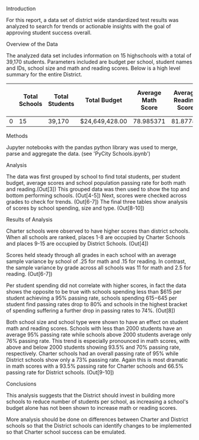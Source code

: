 Introduction

For this report, a data set of district wide standardized test results was analyzed to search for trends or actionable insights with the goal of approving student success overall.

Overview of the Data

The analyzed data set includes information on 15 highschools with a total of 39,170 students. Parameters included are budget per school, student names and IDs, school size and math and reading scores. Below is a high level summary for the entire District.

|   | Total Schools | Total Students | Total Budget   | Average Math Score | Average Reading Score | % Passing Math | % Passing Reading | % Overall Passing Rate |
|---|---------------|----------------|----------------|--------------------|-----------------------|----------------|-------------------|------------------------|
| 0 | 15            | 39,170         | $24,649,428.00 | 78.985371          | 81.87784              | 74.98%         | 85.81%            | 80.43%                 |

Methods

Jupyter notebooks with the pandas python library was used to merge, parse and aggregate the data. (see 'PyCity Schools.ipynb')

Analysis

The data was first grouped by school to find total students, per student budget, average scores and school population passing rate for both math and reading.(Out[3]) This grouped data was then used to show the top and bottom performing schools. (Out[4-5])
Next, scores were checked across grades to check for trends. (Out[6-7])
The final three tables show analysis of scores by school spending, size and type. (Out[8-10])

Results of Analysis

Charter schools were observed to have higher scores than district schools. When all schools are ranked, places 1-8 are occupied by Charter Schools and places 9-15 are occupied by District Schools. (Out[4])

Scores held steady through all grades in each school with an average sample variance by school of .25 for math and .15 for reading. In contrast, the sample variance by grade across all schools was 11 for math and 2.5 for reading. (Out[6-7])

Per student spending did not correlate with higher scores, in fact the data shows the opposite to be true with schools spending less than $615 per student achieving a 95% passing rate, schools spending $615-$645 per student find passing rates drop to 80% and schools in the highest bracket of spending suffering a further drop in passing rates to 74%. (Out[8])

Both school size and school type were shown to have an effect on student math and reading scores. Schools with less than 2000 students have an average 95% passing rate while schools above 2000 students average only 76% passing rate. This trend is especially pronounced in math scores, with above and below 2000 students showing 93.5% and 70% passing rate, respectively. Charter schools had an overall passing rate of 95% while District schools show only a 73% passing rate. Again this is most dramatic in math scores with a 93.5% passing rate for Charter schools and 66.5% passing rate for District schools. (Out[9-10])

Conclusions

This analysis suggests that the District should invest in building more schools to reduce number of students per school, as increasing a school's budget alone has not been shown to increase math or reading scores.

More analysis should be done on differences between Charter and District schools so that the District schools can identify changes to be implemented so that Charter school success can be emulated.

